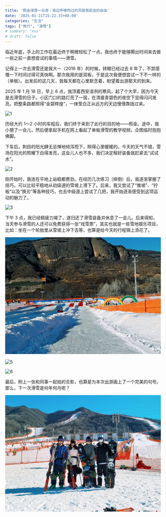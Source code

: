 ```yaml
---
title: '照金滑雪一日游｜耳边呼啸而过的风是我逝去的自由'
date: '2025-01-21T15:22:33+08:00'
categories: "生活"
tags: ["旅行", "滑雪"]
# summary: "xxx"
# draft: false
---
```


临近年底，手上的工作在最近终于稍微轻松了一点，我也终于能够腾出时间来去做一些之前一直想尝试的事情——滑雪。

记得上一次去滑雪还是我大一（2016 年）的时候，转眼已经过去 8 年了，不禁感慨一下时间过得可真快啊。那次我用的是双板，于是这次我便想尝试一下不一样的（单板）。出发前的这几天，我每天都在心里默念着，盼望着出游那天的到来。

2025 年 1 月 18 日，早上 6 点，我顶着西安凛冽的寒风，起了个大早，因为今天是去滑雪的日子。小区门口的路灯亮了一宿，在清晨青碧色的夜空下显得闪闪发亮，把整条路都照得“金碧辉煌”，一抹莹白正从远方的天边慢慢靠拢过来。

![1](./images/4811737430819_.pic_hd.jpg)

历经大约 1～2 小时的车程后，我们终于来到了此行的目的地——照金。途中，我小憩了一会儿，然后便拿起手机在网上看起了单板滑雪的教学视频，企图临时抱抱佛脚。

下车后，刺目的阳光肆无忌惮地倾泻而下，照得心里暖暖的。今天的天气不错，雪场在阳光的照耀下白得发亮，这会儿人也不多，我们决定租好装备就赶紧去“试试水”。

![2](./images/4881737430830_.pic_hd.jpg)

刚开始时，我连在平地上站稳都费劲。在经历几次练习（摔倒）后，我逐渐掌握了技巧，可以比较平稳地从初级道的雪坡上滑下了。后来，我又尝试了“推坡”、“拧板”以及“换刃”等各种技巧，也去中级道上尝试了几把，我开始逐渐感受到这项运动的魅力了。

![3](./images/4871737430829_.pic_hd.jpg)

下午 3 点，我已经精疲力竭了，遂归还了滑雪装备并休息了一会儿。后来得知，当天参与滑雪的人还可以免费获得一张“戏雪票”，其实也就是一些雪地娱乐项目，比如：坐在一个轮胎里从雪坡上冲下去等，也算是给今天的行程锦上添花了。

![4](./images/4801737430818_.pic_hd.jpg)

![5](./images/4851737430825_.pic_hd.jpg)

![6](./images/4821737430821_.pic_hd.jpg)

最后，附上一张和同事一起拍的合影，也算是为本次出游画上了一个完美的句号。那么，下一次滑雪是何年何月呢？

![6](./images/4841737430823_.pic_hd.jpg)
